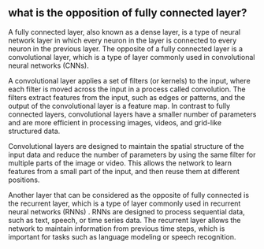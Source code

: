 ## what is the opposition of fully connected layer?

A fully connected layer, also known as a dense layer, is a type of neural network layer in which every neuron in the layer is connected to every neuron in the previous layer. The opposite of a fully connected layer is a convolutional layer, which is a type of layer commonly used in convolutional neural networks (CNNs).

A convolutional layer applies a set of filters (or kernels) to the input, where each filter is moved across the input in a process called convolution. The filters extract features from the input, such as edges or patterns, and the output of the convolutional layer is a feature map. In contrast to fully connected layers, convolutional layers have a smaller number of parameters and are more efficient in processing images, videos, and grid-like structured data.

Convolutional layers are designed to maintain the spatial structure of the input data and reduce the number of parameters by using the same filter for multiple parts of the image or video. This allows the network to learn features from a small part of the input, and then reuse them at different positions.

Another layer that can be considered as the opposite of fully connected is the recurrent layer, which is a type of layer commonly used in recurrent neural networks (RNNs) . RNNs are designed to process sequential data, such as text, speech, or time series data. The recurrent layer allows the network to maintain information from previous time steps, which is important for tasks such as language modeling or speech recognition.